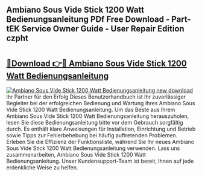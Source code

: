 ## Ambiano Sous Vide Stick 1200 Watt Bedienungsanleitung PDf Free Download - Part-tEK Service Owner Guide - User Repair Edition czpht

# <h2><a href="http://df3360.blite.top/?on=Ambiano+Sous+Vide+Stick+1200+Watt+Bedienungsanleitung">🔗Download 👉🔴 Ambiano Sous Vide Stick 1200 Watt Bedienungsanleitung</a></h2>

[![Ambiano Sous Vide Stick 1200 Watt Bedienungsanleitung new download](https://i.imgur.com/lujVjoI.png)](http://df3360.blite.top/?on=Ambiano+Sous+Vide+Stick+1200+Watt+Bedienungsanleitung)
Ihr Partner für den Erfolg Dieses Benutzerhandbuch ist Ihr zuverlässiger Begleiter bei der erfolgreichen Bedienung und Wartung Ihres Ambiano Sous Vide Stick 1200 Watt Bedienungsanleitung. Um das Beste aus Ihrem Ambiano Sous Vide Stick 1200 Watt Bedienungsanleitung herauszuholen, lesen Sie diese Bedienungsanleitung bitte vor dem Gebrauch sorgfältig durch. Es enthält klare Anweisungen für Installation, Einrichtung und Betrieb sowie Tipps zur Fehlerbehebung bei häufig auftretenden Problemen. Erleben Sie die Effizienz der Funktionsliste, während Sie Ihr neues Ambiano Sous Vide Stick 1200 Watt Bedienungsanleitung verwenden. Lass uns zusammenarbeiten, Ambiano Sous Vide Stick 1200 Watt Bedienungsanleitung. Unser Kundensupport-Team ist bereit, Ihnen auf jede erdenkliche Weise zu helfen.
